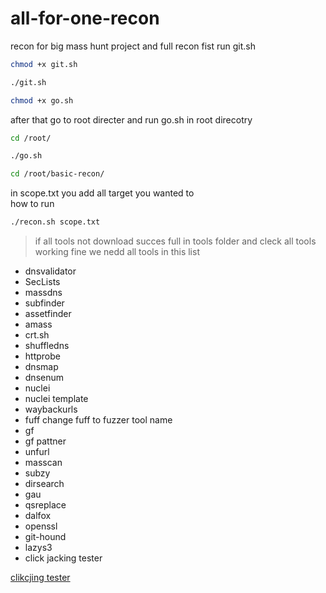 # all-for-one-recon
recon for big mass hunt project and full recon 
fist run git.sh 

<!-- code blocks -->
```bash
chmod +x git.sh
```
```bash
./git.sh
```
```bash
chmod +x go.sh 
```

after that go to root directer and run go.sh in root direcotry

```bash
cd /root/
```
```bash
./go.sh
```
```bash
cd /root/basic-recon/
```
in scope.txt you add all target you wanted to  
how to run 
```bash
./recon.sh scope.txt
```
<!-- blockquote -->
>if all tools not download succes full in tools folder and cleck all tools working fine we nedd all tools in this list 
<!--ul -->
* dnsvalidator
* SecLists
* massdns
* subfinder
* assetfinder
* amass
* crt.sh
* shuffledns
* httprobe
* dnsmap
* dnsenum
* nuclei
* nuclei template
* waybackurls
* fuff change fuff to fuzzer tool name
* gf 
* gf pattner
* unfurl
* masscan
* subzy
* dirsearch
* gau
* qsreplace
* dalfox
* openssl
* git-hound
* lazys3
* click jacking tester
 <!-- links -->
[clikcjing tester](https://github.com/D4Vinci/Clickjacking-Tester.git "clikcjing tester")

